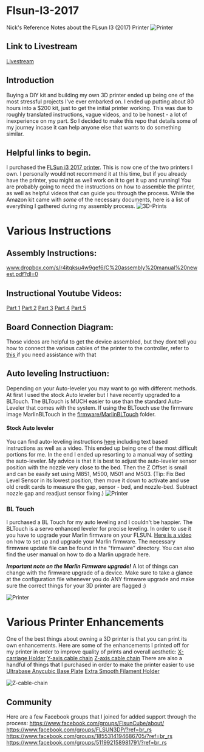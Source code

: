 # Flsun-I3-2017
Nick's Reference Notes about the FLsun I3 (2017) Printer
![Printer](https://github.com/NickEngmann/Flsun-I3-2017/blob/master/images/version2-1.jpg)
## Link to Livestream
<a class="link" href="https://www.twitch.tv/nickyslickshaha" target="_blank">Livestream</a>

## Introduction
Buying a DIY kit and building my own 3D printer ended up being one of the most stressful projects I've ever embarked on. I ended up putting about 80 hours into a $200 kit, just to get the initial printer working.
This was due to roughly translated instructions, vague videos, and to be honest - a lot of inexperience on my part. So I decided to make this repo that details some of my journey incase it can help anyone else that wants to do something similar.

## Helpful links to begin.
I purchased the <a target="__blank" href="https://www.amazon.com/FLSUN-Printer-leveling-Desktop-Printing/dp/B01N6BEK4R/ref=cm_cr_arp_d_product_top?ie=UTF8">FLSun i3 2017 printer</a>. This is now one of the two printers I own. I personally would not recommend it at this time, but if you already have the printer, you might as well work on it to get it up and running!
You are probably going to need the instructions on how to assemble the printer, as well as helpful videos that can guide you through the process. While the Amazon kit came with <i>some</i> of the necessary documents, here is a list of everything I gathered during my assembly process.
![3D-Prints](https://github.com/NickEngmann/Flsun-I3-2017/blob/master/images/2.jpg)

# Various Instructions

## Assembly Instructions:
www.dropbox.com/s/r4itqksu4w9gef6/C%20assembly%20manual%20newest.pdf?dl=0

## Instructional Youtube Videos:
<a href="youtu.be/Ok7igmasvXQ">Part 1</a>
<a href="youtu.be/bGDFUZiFhco">Part 2</a>
<a href="youtu.be/PI1t_t1kJ3A">Part 3</a>
<a href="youtu.be/oagV9PlhO2M">Part 4</a>
<a href="youtu.be/7kDTEWIiLE8">Part 5</a>

## Board Connection Diagram:
Those videos are helpful to get the device assembled, but they dont tell you how to connect the various cables of the printer to the controller, refer to <a href="https://ibb.co/noyNLv"> this </a> if you need assistance with that

## Auto leveling Instructiuon:
Depending on your Auto-leveler you may want to go with different methods. At first I used the stock Auto leveler but I have recently upgraded to a BLTouch. The BLTouch is MUCH easier to use than the standard Auto-Leveler that comes with the system. If using the BLTouch use the firmware image MarlinBLTouch in the <a href="https://github.com/NickEngmann/Flsun-I3-2017/blob/master/firmware/MarlinBlTouch" target="__blank">firmware/MarlinBLTouch</a> folder.

#### Stock Auto leveler
You can find auto-leveling instructions <a href="www.dropbox.com/s/ksriv7bdjm1eave/How%20to%20use%20auto-leveling%20system%20for%20i3.zip?dl=0"> here</a> including text based instructions as well as a video.
This ended up being one of the most difficult portions for me. In the end I ended up resorting to a manual way of setting the auto-leveler. My advice is that it is best to adjust the auto-leveler sensor position with the nozzle very close to the bed.
Then the Z Offset is small and can be easily set using M851, M500, M501 and M503.
(Tip: Fix Bed Level Sensor in its lowest position, then move it down to activate and use old credit cards to measure the gap, sensor - bed, and nozzle-bed. Subtract nozzle gap and readjust sensor fixing.)
![Printer](https://github.com/NickEngmann/Flsun-I3-2017/blob/master/images/3.jpg)

### BL Touch
I purchased a BL Touch for my auto leveling and I couldn't be happier. The BLTouch is a servo enhanced leveler for precise leveling. In order to use it you have to upgrade your Marlin firmware on your FLSUN. <a href="https://www.youtube.com/watch?v=3gwWVFtdg-4">Here is a video</a> on how to set up and upgrade your Marlin firmware. The necessary firmware update file can be found in the "firmware" directory. You can also find the user manual on how to do a Marlin upgrade here.

***Important note on the Marlin Firmware upgrade!***
A lot of things can change with the firmware upgrade of a device. Make sure to take a glance at the configuration file whenever you do ANY firmware upgrade and make sure the correct things for your 3D printer are flagged :)

![Printer](https://github.com/NickEngmann/Flsun-I3-2017/blob/master/images/BLTouch.jpg)
# Various Printer Enhancements

One of the best things about owning a 3D printer is that you can print its own enhancements. Here are some of the enhancements I printed off for my printer in order to improve quality of prints and overall aesthetic:
<a href="https://www.thingiverse.com/thing:2481325">X-carriage Holder</a>
<a href="https://www.thingiverse.com/thing:2113492">Y-axis cable chain</a>
<a href="https://www.thingiverse.com/thing:2120148">Z-axis cable chain</a>
There are also a handful of things that I purchased in order to make the printer easier to use
<a href="https://www.amazon.com/ANYCUBIC-Ultrabase-Platform-Tempered-310x310mm/dp/B0777BS1RB/ref=sr_1_2?ie=UTF8&qid=1544593215&sr=8-2&keywords=anycubic+ultrabase">Ultrabase Anycubic Base Plate</a>
<a href="https://www.amazon.com/gp/product/B01FJ9LUO6/ref=oh_aui_search_detailpage?ie=UTF8&psc=1">Extra Smooth Filament Holder</a>

![Z-cable-chain](https://github.com/NickEngmann/Flsun-I3-2017/blob/master/images/version2-2.jpg)


## Community

Here are a few Facebook groups that I joined for added support through the process:
https://www.facebook.com/groups/FlsunCube/about/ </br>
https://www.facebook.com/groups/FLSUN3DP/?ref=br_rs </br>
https://www.facebook.com/groups/1855314194686705/?ref=br_rs </br>
https://www.facebook.com/groups/511992158981791/?ref=br_rs </br>